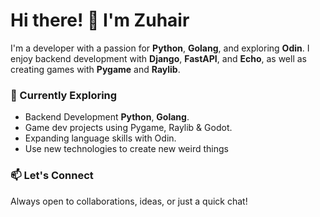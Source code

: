 # Hi there! 👋 I'm Zuhair

I'm a developer with a passion for **Python**, **Golang**, and exploring **Odin**. I enjoy backend development with **Django**, **FastAPI**, and **Echo**, as well as creating games with **Pygame** and **Raylib**.

### 🌱 Currently Exploring
- Backend Development **Python**, **Golang**.
- Game dev projects using Pygame, Raylib & Godot.
- Expanding language skills with Odin.
- Use new technologies to create new weird things


### 📫 Let's Connect
Always open to collaborations, ideas, or just a quick chat!
